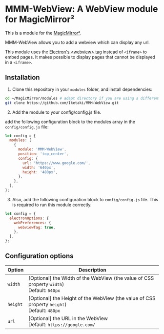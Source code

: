 # MMM-WebView: A WebView module for MagicMirror²

This is a module for the [MagicMirror²](https://github.com/MichMich/MagicMirror/).

MMM-WebView allows you to add a webview which can display any url.

This module uses the [Electron's \<webview\> tag](https://www.electronjs.org/docs/api/webview-tag) instead of `<iframe>` to embed pages.
It makes possible to display pages that cannot be displayed in a `<iframe>`.

## Installation

1. Clone this repository in your `modules` folder, and install dependencies:

```bash
cd ~/MagicMirror/modules # adapt directory if you are using a different one
git clone https://github.com/Iketaki/MMM-WebView.git
```

2. Add the module to your config/config.js file.

add the following configuration block to the modules array in the `config/config.js` file:

```js
let config = {
  modules: [
    {
      module: 'MMM-WebView',
      position: 'top_center',
      config: {
        url: 'https://www.google.com/',
        width: '640px',
        height: '480px',
      },
    },
  ],
};
```

3. Also, add the following configuration block to `config/config.js` file. This is required to run this module correctly.

```js
let config = {
  electronOptions: {
    webPreferences: {
      webviewTag: true,
    },
  },
};
```

## Configuration options

| Option    | Description                                                                                   |
| --------- | --------------------------------------------------------------------------------------------- |
| `width`   | [Optional] the Width of the WebView (the value of CSS property `width`)<br>Default: `640px`   |
| `height`  | [Optional] the Height of the WebView (the value of CSS property `height`)<br>Default: `480px` |
| `url`<br> | [Optional] the URL in the WebView<br>Default: `https://google.com/`                           |

